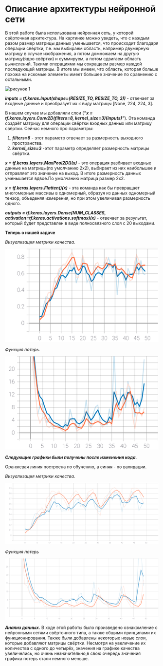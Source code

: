 #  Описание архитектуры нейронной сети #
В этой работе была использована нейронная сеть, у которой свёрточная архитектура. На картинке можно увидеть, что с каждым разом размер матрицы данных уменьшается, что происходит благодаря операции свёртки, т.е. мы выбираем область, например двумерную матрицу в случае изображения, а потом домножаем на другую матрицу(ядро свёртки) и суммируем, а потом сдвигаем область вычислений. Такими операциями мы сокращаем размер каждой последующей матрицы. В итоге мы имеем, что область, которая больше похожа на искомые элементы имеет большее значение по сравнению с остальными.

![рисунок 1](https://encrypted-tbn0.gstatic.com/images?q=tbn:ANd9GcR0K4iQfVkQq2yavPNWppj0IHEZbsgW8cTmWA&usqp=CAU)

***inputs = tf.keras.Input(shape=(RESIZE_TO, RESIZE_TO, 3))*** - отвечает за входные данные и преобразует их к виду матрицы [None, 224, 224, 3].

В нашем случае мы добавляли слои (***"x = tf.keras.layers.Conv2D(filters=8, kernel_size=3)(inputs)"***). Эта команда создаёт матрицу для операции свёртки входных данных или матрицу свёртки. Сейчас немного про параметры:
1. ***filters=8*** - этот параметр отвечает за размерность выходного пространства.
2. ***kernel_size=3*** -этот параметр определяет размерность матрицы свёртки.

  ***x = tf.keras.layers.MaxPool2D()(x)*** - это операция разбивает входные данные на матрицы(по умолчанию 2х2), выбирает из них наибольшее и отправляет это значение на выход. В итоге размерность данных уменьшается вдвое.По умолчанию матрица размер 2х2.

  ***x = tf.keras.layers.Flatten()(x)*** - эта команда как бы превращает многомерные массивы в одномерный, образуя из данных одномерный тензор, объеденяя измерения, но при этом увеличивая размерность одного.
  
  ***outputs = tf.keras.layers.Dense(NUM_CLASSES, activation=tf.keras.activations.softmax)(x)*** - отвечает за результат, который будет представлен в виде полносвязного слоя с 20 выходами.
  
  **Теперь о нашей задаче**
  
  *Визуализация метрики качества.*
  
  ![график 1.1](https://raw.githubusercontent.com/YurchenokMaxim/study/9bf91e516f59d889c52dbb18aaed12ca576950be/1epoch_categorical_accuracy.svg)
  
  *Функция потерь.*

  ![график 1.2](https://raw.githubusercontent.com/YurchenokMaxim/study/9bf91e516f59d889c52dbb18aaed12ca576950be/1epoch_loss.svg)
  
  ***Следующие графики были получены после изменения кода.***
  
  Оранжевая линия построена по обучению, а синяя - по валидации.
  
  *Визуализация метрики качества.*
   
  ![график 2.1](https://raw.githubusercontent.com/YurchenokMaxim/study/789e7442057b7a6faffbed202469aa2127f2f195/2epoch_categorical_accuracy.svg)
  
  *Функция потерь*
   
  ![график 2.2](https://raw.githubusercontent.com/YurchenokMaxim/study/789e7442057b7a6faffbed202469aa2127f2f195/2epoch_loss.svg)
  
  
  
  ***Анализ данных.***
  В ходе этой работы было произведено ознакомление с нейронными сетями свёрточного типа, а также общими принципами их функционирования. Также были добавлены некоторые новые слои, которые добавляют матрицы свёртки. Несмотря на увеличение их количества с одного до четырёх, значения на графике
 качества увеличелись, но очень незначительно,в свою очередь значения графика потерь стали немного меньше. 

